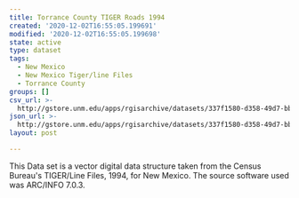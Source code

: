 ```yaml
---
title: Torrance County TIGER Roads 1994
created: '2020-12-02T16:55:05.199691'
modified: '2020-12-02T16:55:05.199698'
state: active
type: dataset
tags:
  - New Mexico
  - New Mexico Tiger/line Files
  - Torrance County
groups: []
csv_url: >-
  http://gstore.unm.edu/apps/rgisarchive/datasets/337f1580-d358-49d7-bbb4-889df6f90aeb/tlf257shp.derived.csv
json_url: >-
  http://gstore.unm.edu/apps/rgisarchive/datasets/337f1580-d358-49d7-bbb4-889df6f90aeb/tlf257shp.derived.json
layout: post

---
```

This Data set is a vector digital data structure taken from the Census Bureau's TIGER/Line Files, 1994, for New Mexico.  The source software used was ARC/INFO 7.0.3.
